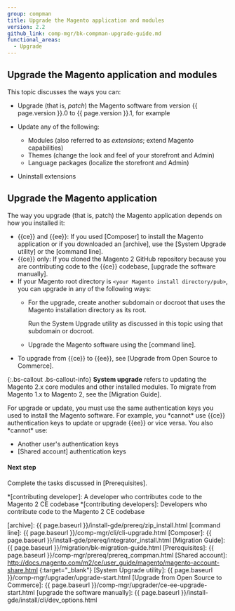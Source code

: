 ```yaml
---
group: compman
title: Upgrade the Magento application and modules
version: 2.2
github_link: comp-mgr/bk-compman-upgrade-guide.md
functional_areas:
  - Upgrade
---
```


<!-- Topic variables
{% capture ce %}{{site.data.var.ce}}{% endcapture %}
{% capture ee %}{{site.data.var.ee}}{% endcapture %}
-->

## Upgrade the Magento application and modules

This topic discusses the ways you can:

*	Upgrade (that is, *patch*) the Magento software from version {{ page.version }}.0 to {{ page.version }}.1, for example
*	Update any of the following:

	*	Modules (also referred to as *extensions*; extend Magento capabilities)
	*	Themes (change the look and feel of your storefront and Admin)
	*	Language packages (localize the storefront and Admin)
*	Uninstall extensions

## Upgrade the Magento application

The way you upgrade (that is, patch) the Magento application depends on how you installed it:

* {{ce}} and {{ee}}: If you used [Composer] to install the Magento application or if you downloaded an [archive], use the [System Upgrade utility] or the [command line].
* {{ce}} only: If you cloned the Magento 2 GitHub repository because you are contributing code to the {{ce}} codebase, [upgrade the software manually].
* If your Magento root directory is `<your Magento install directory/pub>`, you can upgrade in any of the following ways:
  *	For the upgrade, create another subdomain or docroot that uses the Magento installation directory as its root. 
	
	Run the System Upgrade utility as discussed in this topic using that subdomain or docroot.
  *	Upgrade the Magento software using the [command line].
* To upgrade from {{ce}} to {{ee}}, see [Upgrade from Open Source to Commerce].

{:.bs-callout .bs-callout-info}
__System upgrade__ refers to updating the Magento 2.x core modules and other installed modules.
To migrate from Magento 1.x to Magento 2, see the [Migration Guide].

<div class="bs-callout bs-callout-warning" markdown="1">
For upgrade or update, you must use the same authentication keys you used to install the Magento software.
For example, you *cannot* use {{ce}} authentication keys to update or upgrade {{ee}} or vice versa.
You also *cannot* use:

- Another user\'s authentication keys
- [Shared account] authentication keys
</div>

#### Next step

Complete the tasks discussed in [Prerequisites].

<!-- ABBREVIATIONS -->

*[contributing developer]: A developer who contributes code to the Magento 2 CE codebase
*[contributing developers]: Developers who contribute code to the Magento 2 CE codebase

[archive]: {{ page.baseurl }}/install-gde/prereq/zip_install.html
[command line]: {{ page.baseurl }}/comp-mgr/cli/cli-upgrade.html
[Composer]: {{ page.baseurl }}/install-gde/prereq/integrator_install.html
[Migration Guide]: {{ page.baseurl }}/migration/bk-migration-guide.html
[Prerequisites]: {{ page.baseurl }}/comp-mgr/prereq/prereq_compman.html
[Shared account]: http://docs.magento.com/m2/ce/user_guide/magento/magento-account-share.html
{:target="_blank"}
[System Upgrade utility]: {{ page.baseurl }}/comp-mgr/upgrader/upgrade-start.html
[Upgrade from Open Source to Commerce]: {{ page.baseurl }}/comp-mgr/upgrader/ce-ee-upgrade-start.html
[upgrade the software manually]: {{ page.baseurl }}/install-gde/install/cli/dev_options.html